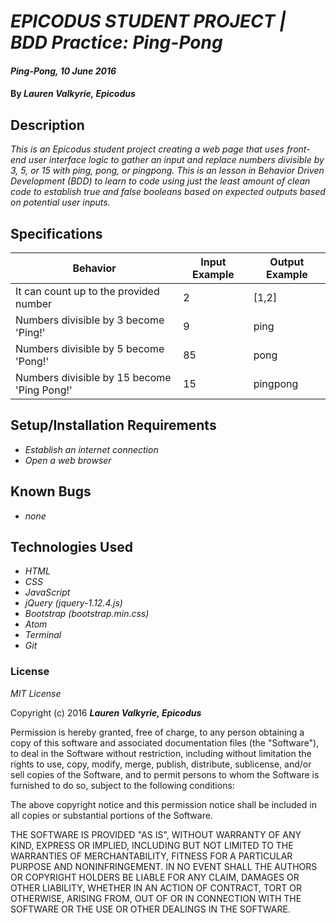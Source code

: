 # _EPICODUS STUDENT PROJECT | BDD Practice: Ping-Pong_

#### _Ping-Pong, 10 June 2016_

#### By _**Lauren Valkyrie, Epicodus**_

## Description

_This is an Epicodus student project creating a web page that uses front-end user interface logic to gather an input and replace numbers divisible by 3, 5, or 15 with ping, pong, or pingpong. This is an lesson in Behavior Driven Development (BDD) to learn to code using just the least amount of clean code to establish true and false booleans based on expected outputs based on potential user inputs._

## Specifications

Behavior  | Input Example | Output Example
------------- | ------------- | -------------
It can count up to the provided number  | 2 | [1,2]
Numbers divisible by 3 become 'Ping!'  | 9  | ping
Numbers divisible by 5 become 'Pong!'  | 85  | pong
Numbers divisible by 15 become 'Ping Pong!'  | 15  | pingpong


## Setup/Installation Requirements

* _Establish an internet connection_
* _Open a web browser_

## Known Bugs

* _none_

## Technologies Used

* _HTML_
* _CSS_
* _JavaScript_
* _jQuery (jquery-1.12.4.js)_
* _Bootstrap (bootstrap.min.css)_
* _Atom_
* _Terminal_
* _Git_

### License

*MIT License*

Copyright (c) 2016 **_Lauren Valkyrie, Epicodus_**

Permission is hereby granted, free of charge, to any person obtaining a copy of this software and associated documentation files (the "Software"), to deal in the Software without restriction, including without limitation the rights to use, copy, modify, merge, publish, distribute, sublicense, and/or sell copies of the Software, and to permit persons to whom the Software is furnished to do so, subject to the following conditions:

The above copyright notice and this permission notice shall be included in all copies or substantial portions of the Software.

THE SOFTWARE IS PROVIDED "AS IS", WITHOUT WARRANTY OF ANY KIND, EXPRESS OR IMPLIED, INCLUDING BUT NOT LIMITED TO THE WARRANTIES OF MERCHANTABILITY, FITNESS FOR A PARTICULAR PURPOSE AND NONINFRINGEMENT. IN NO EVENT SHALL THE AUTHORS OR COPYRIGHT HOLDERS BE LIABLE FOR ANY CLAIM, DAMAGES OR OTHER LIABILITY, WHETHER IN AN ACTION OF CONTRACT, TORT OR OTHERWISE, ARISING FROM, OUT OF OR IN CONNECTION WITH THE SOFTWARE OR THE USE OR OTHER DEALINGS IN THE SOFTWARE.
